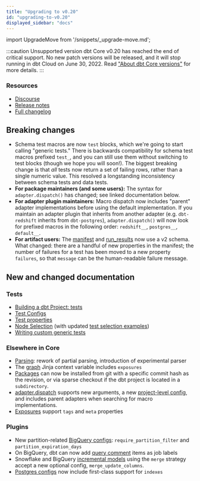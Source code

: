 ```yaml
---
title: "Upgrading to v0.20"
id: "upgrading-to-v0.20"
displayed_sidebar: "docs"
---
```


import UpgradeMove from '/snippets/_upgrade-move.md';

<UpgradeMove />

:::caution Unsupported version
dbt Core v0.20 has reached the end of critical support. No new patch versions will be released, and it will stop running in dbt Cloud on June 30, 2022. Read ["About dbt Core versions"](/docs/dbt-versions/core) for more details.
:::

### Resources

- [Discourse](https://discourse.getdbt.com/t/2621)
- [Release notes](https://github.com/dbt-labs/dbt-core/releases/tag/v0.20.0)
- [Full changelog](https://github.com/dbt-labs/dbt-core/blob/0.20.latest/CHANGELOG.md)

## Breaking changes

- Schema test macros are now `test` blocks, which we're going to start calling "generic tests." There is backwards compatibility for schema test macros prefixed `test_`, and you can still use them without switching to test blocks (though we hope you will soon!). The biggest breaking change is that _all_ tests now return a set of failing rows, rather than a single numeric value. This resolved a longstanding inconsistency between schema tests and data tests.
- **For package maintainers (and some users):** The syntax for `adapter.dispatch()` has changed; see linked documentation below.
- **For adapter plugin maintainers:** Macro dispatch now includes "parent" adapter implementations before using the default implementation. If you maintain an adapter plugin that inherits from another adapter (e.g. `dbt-redshift` inherits from `dbt-postgres`), `adapter.dispatch()` will now look for prefixed macros in the following order: `redshift__`, `postgres__`, `default__`.
- **For artifact users:** The [manifest](/reference/artifacts/manifest-json) and [run_results](/reference/artifacts/run-results-json) now use a v2 schema. What changed: there are a handful of new properties in the manifest; the number of failures for a test has been moved to a new property `failures`, so that `message` can be the human-readable failure message.

## New and changed documentation

### Tests

- [Building a dbt Project: tests](/docs/build/tests)
- [Test Configs](/reference/test-configs)
- [Test properties](/reference/resource-properties/tests)
- [Node Selection](/reference/node-selection/syntax) (with updated [test selection examples](/reference/node-selection/test-selection-examples))
- [Writing custom generic tests](/guides/best-practices/writing-custom-generic-tests)

### Elsewhere in Core
- [Parsing](/reference/parsing): rework of partial parsing, introduction of experimental parser
- The [graph](/reference/dbt-jinja-functions/graph) Jinja context variable includes `exposures`
- [Packages](/docs/build/packages) can now be installed from git with a specific commit hash as the revision, or via sparse checkout if the dbt project is located in a `subdirectory`.
- [adapter.dispatch](/reference/dbt-jinja-functions/dispatch) supports new arguments, a new [project-level config](/reference/project-configs/dispatch-config), and includes parent adapters when searching for macro implementations.
- [Exposures](/reference/exposure-properties) support `tags` and `meta` properties

### Plugins
- New partition-related [BigQuery configs](/reference/resource-configs/bigquery-configs#additional-partition-configs): `require_partition_filter` and `partition_expiration_days`
- On BigQuery, dbt can now add [query comment](/reference/project-configs/query-comment) items as job labels
- Snowflake and BigQuery [incremental models](/docs/build/incremental-models#strategy-specific-configs) using the `merge` strategy accept a new optional config, `merge_update_columns`.
- [Postgres configs](/reference/resource-configs/postgres-configs) now include first-class support for `indexes`
